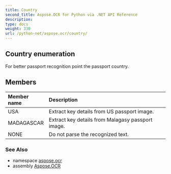 ```yaml
---
title: Country
second_title: Aspose.OCR for Python via .NET API Reference
description: 
type: docs
weight: 330
url: /python-net/aspose.ocr/country/
---
```


## Country enumeration

For better passport recognition point the passport country.

## Members
| Member name | Description |
| :- | :- |
|USA|Extract key details from US passport image.|
|MADAGASCAR|Extract key details from Malagasy passport image.|
|NONE|Do not parse the recognized text.|

### See Also

* namespace [aspose.ocr](/ocr/python-net/aspose.ocr/)
* assembly [Aspose.OCR](/ocr/python-net/)

